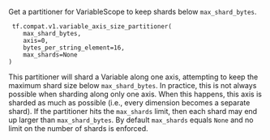 Get a partitioner for VariableScope to keep shards below `max_shard_bytes`.

```
 tf.compat.v1.variable_axis_size_partitioner(
    max_shard_bytes,
    axis=0,
    bytes_per_string_element=16,
    max_shards=None
)
```
This partitioner will shard a Variable along one axis, attempting to keep the maximum shard size below `max_shard_bytes`. In practice, this is not always possible when sharding along only one axis. When this happens, this axis is sharded as much as possible (i.e., every dimension becomes a separate shard).
If the partitioner hits the `max_shards` limit, then each shard may end up larger than `max_shard_bytes`. By default `max_shards` equals `None` and no limit on the number of shards is enforced.
